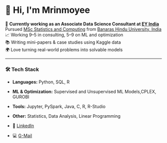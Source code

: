 # 👋 Hi, I'm Mrinmoyee 

🎯 **Currently working as an Associate Data Science Consultant at [EY India](https://www.ey.com/en_in)**  
    Pursued [MSc Statistics and Computing](https://www.bhu.ac.in/Content/Syllabus/Syllabus_3306920210211051938.pdf) from [Banaras Hindu University, India](https://www.bhu.ac.in/Site/Home/1_2_16_Main-Site) 
📈 Working 9–5 in consulting, 5–9 on ML and optimization  
📚 Writing mini-papers & case studies using Kaggle data  
🌍 Love turning real-world problems into solvable models

---

### 🛠️ Tech Stack
- **Languages:** Python, SQL, R
- **ML & Optimization:** Supervised and Unsupervised ML Models,CPLEX, GUROBI
- **Tools:** Jupyter, PySpark, Java, C, R, R-Studio
- **Other:** Statistics, Data Analysis, Linear Programming

- 💼 [LinkedIn](www.linkedin.com/in/mrinmoyee-h-a7b606202)
- 💻 [G-Mail](mrinmoyeehawladar@gmail.com)

